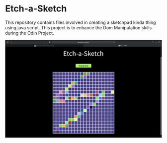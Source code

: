 # Etch-a-Sketch
This repository contains files involved in creating a sketchpad kinda thing using java script. This project is to enhance the Dom Manipulation skills during the Odin Project. 

![image.png](image.png)
